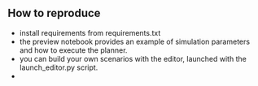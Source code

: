## How to reproduce

- install requirements from requirements.txt
- the preview notebook provides an example of simulation parameters and how to execute the planner.
- you can build your own scenarios with the editor, launched with the launch_editor.py script.
- 